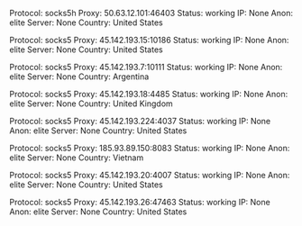 Protocol: socks5h
Proxy: 50.63.12.101:46403
Status: working
IP: None
Anon: elite
Server: None
Country: United States

Protocol: socks5
Proxy: 45.142.193.15:10186
Status: working
IP: None
Anon: elite
Server: None
Country: United States

Protocol: socks5
Proxy: 45.142.193.7:10111
Status: working
IP: None
Anon: elite
Server: None
Country: Argentina

Protocol: socks5
Proxy: 45.142.193.18:4485
Status: working
IP: None
Anon: elite
Server: None
Country: United Kingdom

Protocol: socks5
Proxy: 45.142.193.224:4037
Status: working
IP: None
Anon: elite
Server: None
Country: United States

Protocol: socks5
Proxy: 185.93.89.150:8083
Status: working
IP: None
Anon: elite
Server: None
Country: Vietnam

Protocol: socks5
Proxy: 45.142.193.20:4007
Status: working
IP: None
Anon: elite
Server: None
Country: United States

Protocol: socks5
Proxy: 45.142.193.26:47463
Status: working
IP: None
Anon: elite
Server: None
Country: United States

